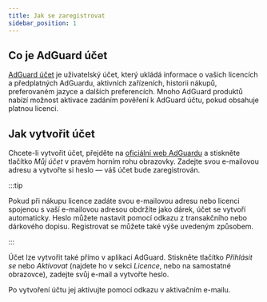 ```yaml
---
title: Jak se zaregistrovat
sidebar_position: 1
---
```


## Co je AdGuard účet

[AdGuard účet](https://my.adguard.com/) je uživatelský účet, který ukládá informace o vašich licencích a předplatných AdGuardu, aktivních zařízeních, historii nákupů, preferovaném jazyce a dalších preferencích. Mnoho AdGuard produktů nabízí možnost aktivace zadáním pověření k AdGuard účtu, pokud obsahuje platnou licenci.

## Jak vytvořit účet

Chcete-li vytvořit účet, přejděte na [oficiální web AdGuardu](https://adguard.com/welcome.html) a stiskněte tlačítko *Můj účet* v pravém horním rohu obrazovky. Zadejte svou e-mailovou adresu a vytvořte si heslo — váš účet bude zaregistrován.

:::tip

Pokud při nákupu licence zadáte svou e-mailovou adresu nebo licenci spojenou s vaší e-mailovou adresou obdržíte jako dárek, účet se vytvoří automaticky. Heslo můžete nastavit pomocí odkazu z transakčního nebo dárkového dopisu. Registrovat se můžete také výše uvedeným způsobem.

:::

Účet lze vytvořit také přímo v aplikaci AdGuard. Stiskněte tlačítko *Přihlásit se* nebo *Aktivovat* (najdete ho v sekci *Licence*, nebo na samostatné obrazovce), zadejte svůj e-mail a vytvořte heslo.

Po vytvoření účtu jej aktivujte pomocí odkazu v aktivačním e-mailu.

